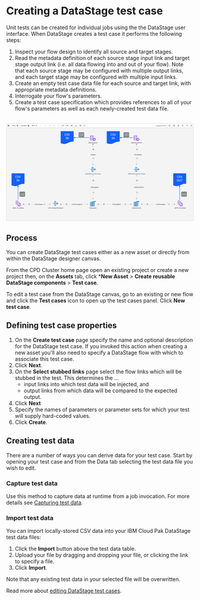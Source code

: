 # Creating a DataStage test case

Unit tests can be created for individual jobs using the the DataStage user interface.  When DataStage creates a test case it performs the following steps:

1. Inspect your flow design to identify all source and target stages.
1. Read the metadata definition of each source stage input link and target stage output link (i.e. all data flowing into and out of your flow).  Note that each source stage may be configured with multiple output links, and each target stage may be configured with multiple input links.
1. Create an empty test case data file for each source and target link, with appropriate metadata definitions.
1. Interrogate your flow's parameters.
1. Create a test case specification which provides references to all of your flow's parameters as well as each newly-created test data file.

&nbsp;
![screen capture](./images/ds-test-case-generate-csv.png "test screen capture")

## Process

You can create DataStage test cases either as a new asset or directly from within the DataStage designer canvas.

From the CPD Cluster home page open an existing project or create a new project then, on the **Assets** tab, click ***New Asset** > **Create reusable DataStage components** > **Test case**.

To edit a test case from the DataStage canvas, go to an existing or new flow and click the **Test cases** icon to open up the test cases panel. Click **New test case**.

## Defining test case properties

1. On the **Create test case** page specify the name and optional description for the DataStage test case.  If you invoked this action when creating a new asset you'll also need to specify a DataStage flow with which to associate this test case.
1. Click **Next**.
1. On the **Select stubbed links** page select the flow links which will be stubbed in the test. This determines the ...
    * input links into which test data will be injected, and
    * output links from which data will be compared to the expected output.
1. Click **Next**
1. Specify the names of parameters or parameter sets for which your test will supply hard-coded values.
1. Click **Create**.

## Creating test data

There are a number of ways you can derive data for your test case.  Start by opening your test case and from the Data tab selecting the test data file you wish to edit.

### Capture test data

Use this method to capture data at runtime from a job invocation.  For more details see [Capturing test data](capturing-test-data.md).

### Import test data

You can import locally-stored CSV data into your IBM Cloud Pak DataStage test data files:

1. Click the **Import** button above the test data table.
1. Upload your file by dragging and dropping your file, or clicking the link to specify a file.
1. Click **Import**.

Note that any existing test data in your selected file will be overwritten.

Read more about [editing DataStage test cases](editing-datastage-tests.md).
